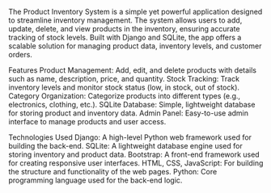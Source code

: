The Product Inventory System is a simple yet powerful application designed to streamline inventory management. The system allows users to add, update, delete, and view products in the inventory, ensuring accurate tracking of stock levels. Built with Django and SQLite, the app offers a scalable solution for managing product data, inventory levels, and customer orders.

Features
Product Management: Add, edit, and delete products with details such as name, description, price, and quantity.
Stock Tracking: Track inventory levels and monitor stock status (low, in stock, out of stock).
Category Organization: Categorize products into different types (e.g., electronics, clothing, etc.).
SQLite Database: Simple, lightweight database for storing product and inventory data.
Admin Panel: Easy-to-use admin interface to manage products and user access.


Technologies Used
Django: A high-level Python web framework used for building the back-end.
SQLite: A lightweight database engine used for storing inventory and product data.
Bootstrap: A front-end framework used for creating responsive user interfaces.
HTML, CSS, JavaScript: For building the structure and functionality of the web pages.
Python: Core programming language used for the back-end logic.
